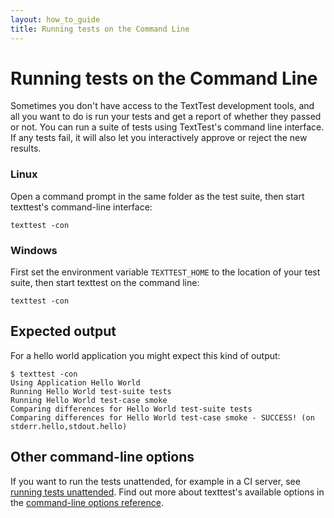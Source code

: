 ```yaml
---
layout: how_to_guide
title: Running tests on the Command Line
---
```


# Running tests on the Command Line

Sometimes you don't have access to the TextTest development tools, and all you want to do is run your tests and get a report of whether they passed or not. You can run a suite of tests using TextTest's command line interface. If any tests fail, it will also let you interactively approve or reject the new results.

### Linux
Open a command prompt in the same folder as the test suite, then start texttest's command-line interface:

    texttest -con

### Windows
First set the environment variable `TEXTTEST_HOME` to the location of your test suite, then start texttest on the command line:

    texttest -con

## Expected output
For a hello world application you might expect this kind of output:

    $ texttest -con
    Using Application Hello World
    Running Hello World test-suite tests
    Running Hello World test-case smoke
    Comparing differences for Hello World test-suite tests
    Comparing differences for Hello World test-case smoke - SUCCESS! (on stderr.hello,stdout.hello)

## Other command-line options

If you want to run the tests unattended, for example in a CI server, see [running tests unattended](batch_mode.html). Find out more about texttest's available options in the  [command-line options reference](http://texttest.sourceforge.net/index.php?page=documentation_4_0&n=options_default).
